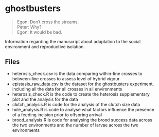 # ghostbusters

>Egon: Don’t cross the streams.  
>Peter: Why?  
>Egon: It would be bad.

Information regarding the manuscript about adaptation to the social environment and reproductive isolation.

## Files
- heterosis_check.csv is the data comparing within-line crosses to between-line crosses to assess level of hybrid vigour
- epistasis_raw_data.csv is the dataset for the ghostbusters experiment, including all the data for all crosses in all environments
- heterosis_check.R is the code to create the heterosis supplementary plot and the analysis for the data
- clutch_analysis.R is code for the analysis of the clutch size data
- hole_analysis.R is code to analyse what factors influence the presence of a feeding incision prior to offspring arrival
- brood_analysis.R is code for analysing the brood success data across the two environments and the number of larvae across the two environments
